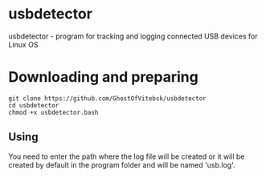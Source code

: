 # usbdetector
usbdetector - program for tracking and logging connected USB devices for Linux OS

# Downloading and preparing
```shell
git clone https://github.com/GhostOfVitebsk/usbdetector
cd usbdetector
chmod +x usbdetector.bash
```
## Using
You need to enter the path where the log file will be created or it will be created by default in the program folder and will be named 'usb.log'.
